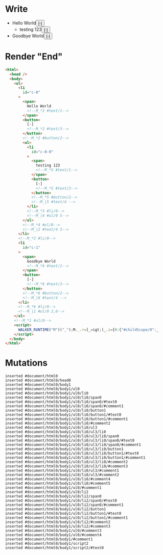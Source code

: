 # Write
  <ul><li id=c-0><span>Hello World<!--M_*2 #text/1--></span><button>[-]<!--M_*2 #text/3--></button><!--M_*2 #button/2--><ul><li id=c-0-0><span>testing 123<!--M_*5 #text/1--></span><button>[-]<!--M_*5 #text/3--></button><!--M_*5 #button/2--><!--M_|5 #text/4 --></li><!--M_*5 #li/0--><!--M_|4 #ul/0 5--></ul><!--M_*4 #ul/0--><!--M_|2 #text/4 3--></li><!--M_*2 #li/0--><li id=c-1><span>Goodbye World<!--M_*6 #text/1--></span><button>[-]<!--M_*6 #text/3--></button><!--M_*6 #button/2--><!--M_|6 #text/4 --></li><!--M_*6 #li/0--><!--M_|1 #ul/0 2,6--></ul><!--M_*1 #ul/0--><script>WALKER_RUNTIME("M")("_");M._.r=[_=>(_.i={0:{"#childScope/0":_.g={"#ul/0(":new Map(_.a=[[0,_.e={comment_comments:[{text:"testing 123"}],i:0,id:"c-0",open:!0,"#text/4(":_._["__tests__/tags/comments.marko_2_renderer"],"#text/4!":_.f={"#childScope/0":_.c={input_path:"c-0","#ul/0(":new Map(_.b=[[0,_.d={i:0,id:"c-0-0",open:!0}]])}}}],[1,_.h={i:1,id:"c-1",open:!0}]])}},1:_.g,2:_.e,3:_.f,4:_.c,5:_.d,6:_.h},_.d._=_.c,_.f._=_.e,_.e._=_.h._=_.g,_.i),5,"__tests__/tags/comments.marko_1_open",2,"__tests__/tags/comments.marko_1_open",6,"__tests__/tags/comments.marko_1_open",0];M._.w()</script>


# Render "End"
```html
<html>
  <head />
  <body>
    <ul>
      <li
        id="c-0"
      >
        <span>
          Hello World
          <!--M_*2 #text/1-->
        </span>
        <button>
          [-]
          <!--M_*2 #text/3-->
        </button>
        <!--M_*2 #button/2-->
        <ul>
          <li
            id="c-0-0"
          >
            <span>
              testing 123
              <!--M_*5 #text/1-->
            </span>
            <button>
              [-]
              <!--M_*5 #text/3-->
            </button>
            <!--M_*5 #button/2-->
            <!--M_|5 #text/4 -->
          </li>
          <!--M_*5 #li/0-->
          <!--M_|4 #ul/0 5-->
        </ul>
        <!--M_*4 #ul/0-->
        <!--M_|2 #text/4 3-->
      </li>
      <!--M_*2 #li/0-->
      <li
        id="c-1"
      >
        <span>
          Goodbye World
          <!--M_*6 #text/1-->
        </span>
        <button>
          [-]
          <!--M_*6 #text/3-->
        </button>
        <!--M_*6 #button/2-->
        <!--M_|6 #text/4 -->
      </li>
      <!--M_*6 #li/0-->
      <!--M_|1 #ul/0 2,6-->
    </ul>
    <!--M_*1 #ul/0-->
    <script>
      WALKER_RUNTIME("M")("_");M._.r=[_=&gt;(_.i={0:{"#childScope/0":_.g={"#ul/0(":new Map(_.a=[[0,_.e={comment_comments:[{text:"testing 123"}],i:0,id:"c-0",open:!0,"#text/4(":_._["__tests__/tags/comments.marko_2_renderer"],"#text/4!":_.f={"#childScope/0":_.c={input_path:"c-0","#ul/0(":new Map(_.b=[[0,_.d={i:0,id:"c-0-0",open:!0}]])}}}],[1,_.h={i:1,id:"c-1",open:!0}]])}},1:_.g,2:_.e,3:_.f,4:_.c,5:_.d,6:_.h},_.d._=_.c,_.f._=_.e,_.e._=_.h._=_.g,_.i),5,"__tests__/tags/comments.marko_1_open",2,"__tests__/tags/comments.marko_1_open",6,"__tests__/tags/comments.marko_1_open",0];M._.w()
    </script>
  </body>
</html>
```

# Mutations
```
inserted #document/html0
inserted #document/html0/head0
inserted #document/html0/body1
inserted #document/html0/body1/ul0
inserted #document/html0/body1/ul0/li0
inserted #document/html0/body1/ul0/li0/span0
inserted #document/html0/body1/ul0/li0/span0/#text0
inserted #document/html0/body1/ul0/li0/span0/#comment1
inserted #document/html0/body1/ul0/li0/button1
inserted #document/html0/body1/ul0/li0/button1/#text0
inserted #document/html0/body1/ul0/li0/button1/#comment1
inserted #document/html0/body1/ul0/li0/#comment2
inserted #document/html0/body1/ul0/li0/ul3
inserted #document/html0/body1/ul0/li0/ul3/li0
inserted #document/html0/body1/ul0/li0/ul3/li0/span0
inserted #document/html0/body1/ul0/li0/ul3/li0/span0/#text0
inserted #document/html0/body1/ul0/li0/ul3/li0/span0/#comment1
inserted #document/html0/body1/ul0/li0/ul3/li0/button1
inserted #document/html0/body1/ul0/li0/ul3/li0/button1/#text0
inserted #document/html0/body1/ul0/li0/ul3/li0/button1/#comment1
inserted #document/html0/body1/ul0/li0/ul3/li0/#comment2
inserted #document/html0/body1/ul0/li0/ul3/li0/#comment3
inserted #document/html0/body1/ul0/li0/ul3/#comment1
inserted #document/html0/body1/ul0/li0/ul3/#comment2
inserted #document/html0/body1/ul0/li0/#comment4
inserted #document/html0/body1/ul0/li0/#comment5
inserted #document/html0/body1/ul0/#comment1
inserted #document/html0/body1/ul0/li2
inserted #document/html0/body1/ul0/li2/span0
inserted #document/html0/body1/ul0/li2/span0/#text0
inserted #document/html0/body1/ul0/li2/span0/#comment1
inserted #document/html0/body1/ul0/li2/button1
inserted #document/html0/body1/ul0/li2/button1/#text0
inserted #document/html0/body1/ul0/li2/button1/#comment1
inserted #document/html0/body1/ul0/li2/#comment2
inserted #document/html0/body1/ul0/li2/#comment3
inserted #document/html0/body1/ul0/#comment3
inserted #document/html0/body1/ul0/#comment4
inserted #document/html0/body1/#comment1
inserted #document/html0/body1/script2
inserted #document/html0/body1/script2/#text0
```